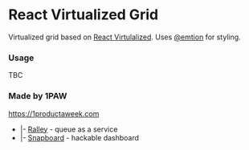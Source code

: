 # React Virtualized Grid

Virtualized grid based on [React Virtulalized](https://github.com/bvaughn/react-virtualized). Uses [@emtion](https://emotion.sh/) for styling.


### Usage

TBC


### Made by 1PAW

https://1productaweek.com
  * |- [Ralley](https://ralley.io) - queue as a service
  * |- [Snapboard](https://snapboard.io) - hackable dashboard

